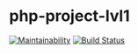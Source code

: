 # php-project-lvl1

[![Maintainability](https://api.codeclimate.com/v1/badges/a99a88d28ad37a79dbf6/maintainability)](https://codeclimate.com/github/codeclimate/codeclimate/maintainability)
[![Build Status](https://travis-ci.com/olegsklyarov/php-project-lvl1.svg?branch=master)](https://travis-ci.com/olegsklyarov/php-project-lvl1)
